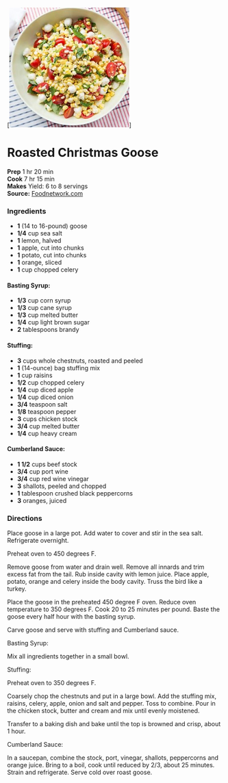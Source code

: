 [![](./images/8e0e53ff-5646-404a-93d6-15cbb4abf970.jpg)]

#  Roasted Christmas Goose

**Prep** 1 hr 20 min  
**Cook** 7 hr 15 min  
**Makes** Yield: 6 to 8 servings  
**Source:** [Foodnetwork.com](http://www.foodnetwork.com/recipes/roasted-christmas-goose-recipe.html)

###  Ingredients

  *  **1** (14 to 16-pound) goose
  *   **1/4** cup sea salt
  *   **1** lemon, halved
  *   **1** apple, cut into chunks
  *   **1** potato, cut into chunks
  *   **1** orange, sliced
  *   **1** cup chopped celery

#### Basting Syrup:
  *   **1/3** cup corn syrup
  *   **1/3** cup cane syrup
  *   **1/3** cup melted butter
  *   **1/4** cup light brown sugar
  *   **2** tablespoons brandy
  
#### Stuffing:
  *   **3** cups whole chestnuts, roasted and peeled
  *   **1** (14-ounce) bag stuffing mix
  *   **1** cup raisins
  *   **1/2** cup chopped celery
  *   **1/4** cup diced apple
  *   **1/4** cup diced onion
  *   **3/4** teaspoon salt
  *   **1/8** teaspoon pepper
  *   **3** cups chicken stock
  *   **3/4** cup melted butter
  *   **1/4** cup heavy cream
  
#### Cumberland Sauce:
  *   **1 1/2** cups beef stock
  *   **3/4** cup port wine
  *   **3/4** cup red wine vinegar
  *  **3** shallots, peeled and chopped
  *  **1** tablespoon crushed black peppercorns
  *   **3** oranges, juiced

###  Directions

Place goose in a large pot. Add water to cover and stir in the sea salt.
Refrigerate overnight.

Preheat oven to 450 degrees F.

Remove goose from water and drain well. Remove all innards and trim excess fat
from the tail. Rub inside cavity with lemon juice. Place apple, potato, orange
and celery inside the body cavity. Truss the bird like a turkey.

Place the goose in the preheated 450 degree F oven. Reduce oven temperature to
350 degrees F. Cook 20 to 25 minutes per pound. Baste the goose every half
hour with the basting syrup.

Carve goose and serve with stuffing and Cumberland sauce.

Basting Syrup:

Mix all ingredients together in a small bowl.

Stuffing:

Preheat oven to 350 degrees F.

Coarsely chop the chestnuts and put in a large bowl. Add the stuffing mix,
raisins, celery, apple, onion and salt and pepper. Toss to combine. Pour in
the chicken stock, butter and cream and mix until evenly moistened.

Transfer to a baking dish and bake until the top is browned and crisp, about 1
hour.

Cumberland Sauce:

In a saucepan, combine the stock, port, vinegar, shallots, peppercorns and
orange juice. Bring to a boil, cook until reduced by 2/3, about 25 minutes.
Strain and refrigerate. Serve cold over roast goose.

